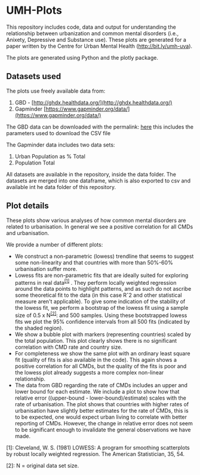 # UMH-Plots

This repository includes code, data and output for understanding the relationship between urbanization and common mental disorders (i.e., Anixety, Depressive and Substance use). These plots are generated for a paper written by the Centre for Urban Mental Health (http://bit.ly/umh-uva).

The plots are generated using Python and the plotly package.

## Datasets used
The plots use freely available data from:
1. GBD - [http://ghdx.healthdata.org/](http://ghdx.healthdata.org/)
2. Gapminder [https://www.gapminder.org/data/](https://www.gapminder.org/data/)

The GBD data can be downloaded with the permalink: [here](http://ghdx.healthdata.org/gbd-results-tool?params=gbd-api-2019-permalink/c28e0baacd911b17c2f5ea1af0aca42e) this includes the parameters used to download the CSV file

The Gapminder data includes two data sets:
1. Urban Population as % Total
2. Population Total

All datasets are available in the repository, inside the data folder. The datasets are merged into one dataframe, which is also exported to csv and available int he data folder of this repository.


## Plot details

These plots show various analyses of how common mental disorders are related to urbanisation.
In general we see a positive correlation for all CMDs and urbanisation.

We provide a number of different plots:

* We construct a non-parametric (lowess) trendline that seems to suggest some non-linearity and that countries with more than 50%-60% urbanisation suffer more.
* Lowess fits are non-parametric fits that are ideally suited for exploring patterns in real data<sup>[[1]](#lowess)</sup>
. They perform locally weighted regression around the data points to highlight patterns, and as such do not ascribe some theoretical fit to the data (in this case Rˆ2 and other statistical measure aren't applicable). To give some indication of the stability of the lowess fit, we perform a bootstrap of the lowess fit using a sample size of 0.5 x N<sup>[[2]](#Nsize)</sup>: and  500 samples. Using these bootstrapped lowess fits we plot the 95% confidence intervals from all 500 fits (indicated by the shaded region).
* We show a bubble plot with markers (representing countries) scaled by the total population. This plot clearly shows there is no significant correlation with CMD rate and country size.
* For completeness we show the same plot with an ordinary least square fit (quality of fits is also available in the code). This again shows a positive correlation for all CMDs, but the quality of the fits is poor and the lowess plot already suggests a more complex non-linear relationship.
* The data from GBD regarding the rate of CMDs includes an upper and lower bound for each estimate. We include a plot to show how that relative error ((upper-bound - lower-bound)/estimate) scales with the rate of urbanisation. The plot shows that countries with higher rates of urbanisation have slightly better estimates for the rate of CMDs, this is to be expected, one would expect urban living to correlate with better reporting of CMDs. However, the change in relative error does not seem to be significant enough to invalidate the general observations we have made.


<a name="lowess">[1]</a>: Cleveland, W. S. (1981) LOWESS: A program for smoothing scatterplots by robust locally weighted regression. The American Statistician, 35, 54.

<a name="Nsize">[2]</a>: N = original data set size.
